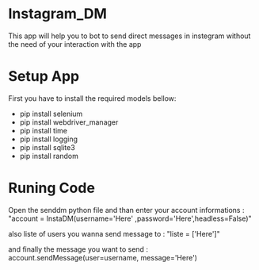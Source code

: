 # Instagram_DM
This app will help you to bot to send direct messages in instegram without the need of your interaction with the app
# Setup App
First you have to install the required models bellow:
- pip install selenium 
- pip install webdriver_manager
- pip install time 
- pip install logging
- pip install sqlite3
- pip install random

# Runing Code
Open the senddm python file and than enter your account informations :
"account = InstaDM(username='Here' ,password='Here',headless=False)"

also liste of users you wanna send message to :
"liste = ['Here']"

and finally the message you want to send :
account.sendMessage(user=username, message='Here')


